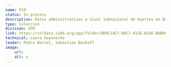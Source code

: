 ```yaml
---
name: P19
status: In process
description: Datos administrativos a nivel subnacional de muertes en Brasil (2000-2021), Chile (1990-2021), Ecuador (2015-2021), Mexico (2015-2021), Peru (2017-2022) y El Salvador (2015-2020). 
type: Coleccion
division: SPH
link: https://scldata.iadb.org/app/folder/0D0C14C7-0DC7-412E-B14E-BDB0CC6F7798
technical: Laura Goyeneche
leader: Pedro Bernal, Sebastian Bauhoff
image: 
    url: 
    alt: x
---
```

    